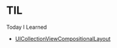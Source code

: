 # TIL
Today I Learned

* [UICollectionViewCompositionalLayout](https://github.com/jihoooo97/TIL/UICollectionViewCompositionalLayout.md)
